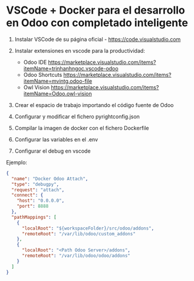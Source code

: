 # VSCode + Docker para el desarrollo en Odoo con completado inteligente

1. Instalar VSCode de su página oficial - <https://code.visualstudio.com>
2. Instalar extensiones en vscode para la productividad:

   - Odoo IDE
     <https://marketplace.visualstudio.com/items?itemName=trinhanhngoc.vscode-odoo>
   - Odoo Shortcuts
     <https://marketplace.visualstudio.com/items?itemName=mvintg.odoo-file>
   - Owl Vision <https://marketplace.visualstudio.com/items?itemName=Odoo.owl-vision>

3. Crear el espacio de trabajo importando el código fuente de Odoo
4. Configurar y modificar el fichero pyrightconfig.json
5. Compilar la imagen de docker con el fichero Dockerfile
6. Configurar las variables en el .env
7. Configurar el debug en vscode

Ejemplo:

```json
{
  "name": "Docker Odoo Attach",
  "type": "debugpy",
  "request": "attach",
  "connect": {
    "host": "0.0.0.0",
    "port": 8888
  },
  "pathMappings": [
    {
      "localRoot": "${workspaceFolder}/src/odoo/addons",
      "remoteRoot": "/var/lib/odoo/custom_addons"
    },
    {
      "localRoot": "<Path Odoo Server>/addons",
      "remoteRoot": "/var/lib/odoo/odoo/addons"
    }
  ]
}
```
